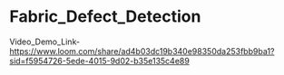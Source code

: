 # Fabric_Defect_Detection
Video_Demo_Link- https://www.loom.com/share/ad4b03dc19b340e98350da253fbb9ba1?sid=f5954726-5ede-4015-9d02-b35e135c4e89
